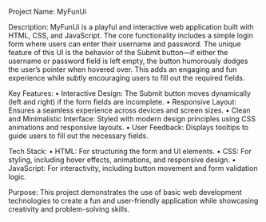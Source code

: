 Project Name: MyFunUi

Description:
MyFunUi is a playful and interactive web application built with HTML, CSS, and JavaScript. The core functionality includes a simple login form where users can enter their username and password. The unique feature of this UI is the behavior of the Submit button—if either the username or password field is left empty, the button humorously dodges the user’s pointer when hovered over. This adds an engaging and fun experience while subtly encouraging users to fill out the required fields.

Key Features:
	•	Interactive Design: The Submit button moves dynamically (left and right) if the form fields are incomplete.
	•	Responsive Layout: Ensures a seamless experience across devices and screen sizes.
	•	Clean and Minimalistic Interface: Styled with modern design principles using CSS animations and responsive layouts.
	•	User Feedback: Displays tooltips to guide users to fill out the necessary fields.

Tech Stack:
	•	HTML: For structuring the form and UI elements.
	•	CSS: For styling, including hover effects, animations, and responsive design.
	•	JavaScript: For interactivity, including button movement and form validation logic.

Purpose:
This project demonstrates the use of basic web development technologies to create a fun and user-friendly application while showcasing creativity and problem-solving skills.
